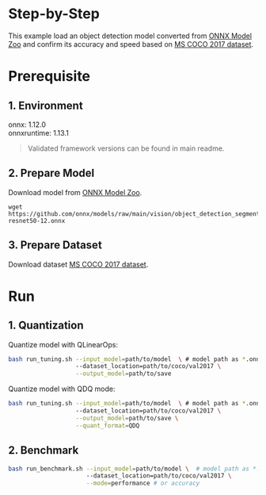 Step-by-Step
============

This example load an object detection model converted from [ONNX Model Zoo](https://github.com/onnx/models) and confirm its accuracy and speed based on [MS COCO 2017 dataset](https://cocodataset.org/#download).

# Prerequisite

## 1. Environment
onnx: 1.12.0  
onnxruntime: 1.13.1
> Validated framework versions can be found in main readme.

## 2. Prepare Model
Download model from [ONNX Model Zoo](https://github.com/onnx/models).

```shell
wget https://github.com/onnx/models/raw/main/vision/object_detection_segmentation/fcn/model/fcn-resnet50-12.onnx
```

## 3. Prepare Dataset
Download dataset [MS COCO 2017 dataset](https://cocodataset.org/#download).

# Run

## 1. Quantization

Quantize model with QLinearOps:

```bash
bash run_tuning.sh --input_model=path/to/model  \ # model path as *.onnx
                   --dataset_location=path/to/coco/val2017 \
                   --output_model=path/to/save
```

Quantize model with QDQ mode:

```bash
bash run_tuning.sh --input_model=path/to/model  \ # model path as *.onnx
                   --dataset_location=path/to/coco/val2017 \
                   --output_model=path/to/save \
                   --quant_format=QDQ
```


## 2. Benchmark

```bash
bash run_benchmark.sh --input_model=path/to/model \  # model path as *.onnx
                      --dataset_location=path/to/coco/val2017 \
                      --mode=performance # or accuracy
```
